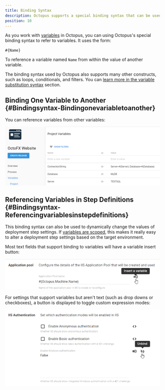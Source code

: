 ```yaml
---
title: Binding Syntax
description: Octopus supports a special binding syntax that can be used to refer to variables.
position: 10
---
```


As you work with [variables](/docs/deployment-process/variables/index.md) in Octopus, you can using Octopus's special binding syntax to refer to variables. It uses the form:

`#{Name}`

To reference a variable named `Name` from within the value of another variable.

The binding syntax used by Octopus also supports many other constructs, such as loops, conditionals, and filters. You can [learn more in the variable substitution syntax](/docs/deployment-process/variables/variable-substitution-syntax.md) section.

## Binding One Variable to Another {#Bindingsyntax-Bindingonevariabletoanother}

You can reference variables from other variables:

![](/docs/images/3048310/3278295.png "width=500")

## Referencing Variables in Step Definitions {#Bindingsyntax-Referencingvariablesinstepdefinitions}

This binding syntax can also be used to dynamically change the values of deployment step settings. If [variables are scoped](/docs/deployment-process/variables/scoping-variables.md), this makes it really easy to alter a deployment step settings based on the target environment.

Most text fields that support binding to variables will have a variable insert button:

![](/docs/images/3048310/3278296.png)

For settings that support variables but aren't text (such as drop downs or checkboxes), a button is displayed to toggle custom expression modes:

![](/docs/images/3048310/3278297.png)
